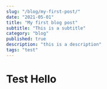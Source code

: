 ```yaml
---
slug: "/blog/my-first-post/"
date: "2021-05-01"
title: "My first blog post"
subtitle: "This is a subtitle"
category: "blog"
published: true
description: "this is a description"
tags: "test"
---
```

# Test Hello
